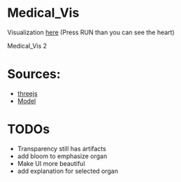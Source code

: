 # Medical_Vis
Visualization [here](https://ippon1.github.io/Medical_Vis/) (Press RUN than you can see the heart)

Medical_Vis 2




# Sources:
* [threejs](https://threejs.org/)
* [Model](http://lifesciencedb.jp/bp3d/?fbclid=IwAR1KWPydXGal56TpQECD6nJsdcyhLHbElKpUotss5UFEw22KZFBliX3ugtY)

# TODOs
* Transparency still has artifacts
* add bloom to emphasize organ
* Make UI more beautiful
* add explanation for selected organ
